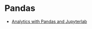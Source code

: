 Pandas
======

* [Analytics with Pandas and Jupyterlab](https://github.com/alanderex/pydata-pandas-workshop)
